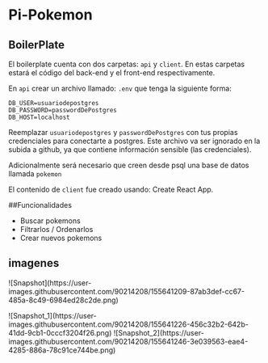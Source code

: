 # Pi-Pokemon

## BoilerPlate

El boilerplate cuenta con dos carpetas: `api` y `client`. En estas carpetas estará el código del back-end y el front-end respectivamente.

En `api` crear un archivo llamado: `.env` que tenga la siguiente forma:

```
DB_USER=usuariodepostgres
DB_PASSWORD=passwordDePostgres
DB_HOST=localhost
```

Reemplazar `usuariodepostgres` y `passwordDePostgres` con tus propias credenciales para conectarte a postgres. Este archivo va ser ignorado en la subida a github, ya que contiene información sensible (las credenciales).

Adicionalmente será necesario que creen desde psql una base de datos llamada `pokemon`

El contenido de `client` fue creado usando: Create React App.

##Funcionalidades 

 - Buscar pokemons
 - Filtrarlos / Ordenarlos
 - Crear nuevos pokemons

## imagenes 
<p>
![Snapshot](https://user-images.githubusercontent.com/90214208/155641209-87ab3def-cc67-485a-8c49-6984ed28c2de.png)
 </p>
![Snapshot_1](https://user-images.githubusercontent.com/90214208/155641226-456c32b2-642b-41dd-9cb1-0cccf3204f26.png)
![Snapshot_2](https://user-images.githubusercontent.com/90214208/155641246-3e039563-eae4-4285-886a-78c91ce744be.png)




